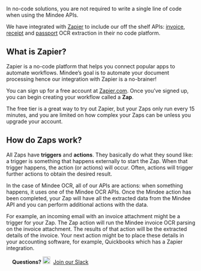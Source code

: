 In no-code solutions, you are not required to write a single line of code when using the Mindee APIs.

We have integrated with [Zapier](https://zapier.com) to include our off the shelf APIs: [invoice](https://developers.mindee.com/docs/extract-invoice-data-from-email-attachments), [receipt](https://developers.mindee.com/docs/zapier-receipt-ocr) and [passport](https://developers.mindee.com/docs/zapier-passport-ocr-extraction) OCR extraction in their no code platform.

## What is Zapier?
Zapier is a no-code platform that helps you connect popular apps to automate workflows. Mindee’s goal is to automate your document processing hence our integration with Zapier is a no-brainer!

You can sign up for a free account at [Zapier.com](https://zapier.com). Once you’ve signed up, you can begin creating your workflow called a **Zap**.

The free tier is a great way to try out Zapier, but your Zaps only run every 15 minutes, and you are limited on how complex your Zaps can be unless you upgrade your account.

## How do Zaps work?
All Zaps have **triggers** and **actions**. They basically do what they sound like: a trigger is something that happens externally to start the Zap. When that trigger happens, the action (or actions) will occur. Often, actions will trigger further actions to obtain the desired result.

In the case of Mindee OCR, all of our APIs are actions: when something happens, it uses one of the Mindee OCR APIs. Once the Mindee action has been completed, your Zap will have all the extracted data from the Mindee API and you can perform additional actions with the data.

For example, an incoming email with an invoice attachment might be a trigger for your Zap. The Zap action will run the Mindee invoice OCR parsing on the invoice attachment. The results of that action will be the extracted details of the invoice. Your next action might be to place these details in your accounting software, for example, Quickbooks which has a Zapier integration.

&nbsp;
&nbsp;
**Questions?**
<img alt="Slack Logo Icon" style="display:inline!important" src="https://files.readme.io/5b83947-Slack.png" width="20" height="20">&nbsp;&nbsp;[Join our Slack](https://join.slack.com/t/mindee-community/shared_invite/zt-1jv6nawjq-FDgFcF2T5CmMmRpl9LLptw)